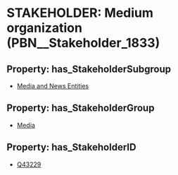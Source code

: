 # STAKEHOLDER: __Medium organization__ (PBN__Stakeholder_1833)

## Property: has_StakeholderSubgroup

* [Media and News Entities](PBN__StakeholderSubgroup_37)

## Property: has_StakeholderGroup

* [Media](PBN__StakeholderGroup_3)

## Property: has_StakeholderID

* [Q43229](Q43229)

